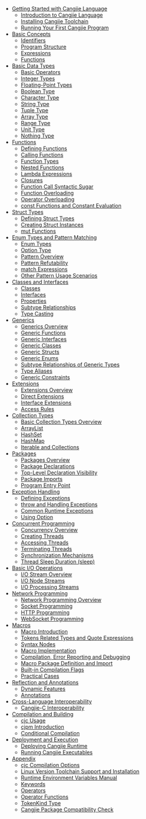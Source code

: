 - [Getting Started with Cangjie Language]()
    - [Introduction to Cangjie Language](source_en/first_understanding/basic.md)
    - [Installing Cangjie Toolchain](source_en/first_understanding/install.md)
    - [Running Your First Cangjie Program](source_en/first_understanding/hello_world.md)
- [Basic Concepts]()
    - [Identifiers](source_en/basic_programming_concepts/identifier.md)
    - [Program Structure](source_en/basic_programming_concepts/program_structure.md)
    - [Expressions](source_en/basic_programming_concepts/expression.md)
    - [Functions](source_en/basic_programming_concepts/function.md)
- [Basic Data Types]()
    - [Basic Operators](source_en/basic_data_type/basic_operators.md)
    - [Integer Types](source_en/basic_data_type/integer.md)
    - [Floating-Point Types](source_en/basic_data_type/float.md)
    - [Boolean Type](source_en/basic_data_type/bool.md)
    - [Character Type](source_en/basic_data_type/characters.md)
    - [String Type](source_en/basic_data_type/strings.md)
    - [Tuple Type](source_en/basic_data_type/tuple.md)
    - [Array Type](source_en/basic_data_type/array.md)
    - [Range Type](source_en/basic_data_type/range.md)
    - [Unit Type](source_en/basic_data_type/unit.md)
    - [Nothing Type](source_en/basic_data_type/nothing.md)
- [Functions]()
    - [Defining Functions](source_en/function/define_functions.md)
    - [Calling Functions](source_en/function/call_functions.md)
    - [Function Types](source_en/function/first_class_citizen.md)
    - [Nested Functions](source_en/function/nested_functions.md)
    - [Lambda Expressions](source_en/function/lambda.md)
    - [Closures](source_en/function/closure.md)
    - [Function Call Syntactic Sugar](source_en/function/function_call_desugar.md)
    - [Function Overloading](source_en/function/function_overloading.md)
    - [Operator Overloading](source_en/function/operator_overloading.md)
    - [const Functions and Constant Evaluation](source_en/function/const_func_and_eval.md)
- [Struct Types]()
    - [Defining Struct Types](source_en/struct/define_struct.md)
    - [Creating Struct Instances](source_en/struct/create_instance.md)
    - [mut Functions](source_en/struct/mut.md)
- [Enum Types and Pattern Matching]()
    - [Enum Types](source_en/enum_and_pattern_match/enum.md)
    - [Option Type](source_en/enum_and_pattern_match/option_type.md)
    - [Pattern Overview](source_en/enum_and_pattern_match/pattern_overview.md)
    - [Pattern Refutability](source_en/enum_and_pattern_match/pattern_refutability.md)
    - [match Expressions](source_en/enum_and_pattern_match/match.md)
    - [Other Pattern Usage Scenarios](source_en/enum_and_pattern_match/other.md)
- [Classes and Interfaces]()
    - [Classes](source_en/class_and_interface/class.md)
    - [Interfaces](source_en/class_and_interface/interface.md)
    - [Properties](source_en/class_and_interface/prop.md)
    - [Subtype Relationships](source_en/class_and_interface/subtype.md)
    - [Type Casting](source_en/class_and_interface/typecast.md)
- [Generics]()
    - [Generics Overview](source_en/generic/generic_overview.md)
    - [Generic Functions](source_en/generic/generic_function.md)
    - [Generic Interfaces](source_en/generic/generic_interface.md)
    - [Generic Classes](source_en/generic/generic_class.md)
    - [Generic Structs](source_en/generic/generic_struct.md)
    - [Generic Enums](source_en/generic/generic_enum.md)
    - [Subtype Relationships of Generic Types](source_en/generic/generic_subtype.md)
    - [Type Aliases](source_en/generic/typealias.md)
    - [Generic Constraints](source_en/generic/generic_constraint.md)
- [Extensions]()
    - [Extensions Overview](source_en/extension/extend_overview.md)
    - [Direct Extensions](source_en/extension/direct_extension.md)
    - [Interface Extensions](source_en/extension/interface_extension.md)
    - [Access Rules](source_en/extension/access_rules.md)
- [Collection Types]()
    - [Basic Collection Types Overview](source_en/collections/collection_overview.md)
    - [ArrayList](source_en/collections/collection_arraylist.md)
    - [HashSet](source_en/collections/collection_hashset.md)
    - [HashMap](source_en/collections/collection_hashmap.md)
    - [Iterable and Collections](source_en/collections/collection_iterable_collections.md)
- [Packages]()
    - [Packages Overview](source_en/package/package_overview.md)
    - [Package Declarations](source_en/package/package_name.md)
    - [Top-Level Declaration Visibility](source_en/package/toplevel_access.md)
    - [Package Imports](source_en/package/import.md)
    - [Program Entry Point](source_en/package/entry.md)
- [Exception Handling]()
    - [Defining Exceptions](source_en/error_handle/exception_overview.md)
    - [throw and Handling Exceptions](source_en/error_handle/handle.md)
    - [Common Runtime Exceptions](source_en/error_handle/common_runtime_exceptions.md)
    - [Using Option](source_en/error_handle/use_option.md)
- [Concurrent Programming]()
    - [Concurrency Overview](source_en/concurrency/concurrency_overview.md)
    - [Creating Threads](source_en/concurrency/create_thread.md)
    - [Accessing Threads](source_en/concurrency/use_thread.md)
    - [Terminating Threads](source_en/concurrency/terminal_thread.md)
    - [Synchronization Mechanisms](source_en/concurrency/sync.md)
    - [Thread Sleep Duration (sleep)](source_en/concurrency/sleep.md)
- [Basic I/O Operations]()
    - [I/O Stream Overview](source_en/Basic_IO/basic_IO_overview.md)
    - [I/O Node Streams](source_en/Basic_IO/basic_IO_source_stream.md)
    - [I/O Processing Streams](source_en/Basic_IO/basic_IO_process_stream.md)
- [Network Programming]()
    - [Network Programming Overview](source_en/Net/net_overview.md)
    - [Socket Programming](source_en/Net/net_socket.md)
    - [HTTP Programming](source_en/Net/net_http.md)
    - [WebSocket Programming](source_en/Net/net_websocket.md)
- [Macros]()
    - [Macro Introduction](source_en/Macro/macro_introduction.md)
    - [Tokens Related Types and Quote Expressions](source_en/Macro/Tokens_types_and_quote_expressions.md)
    - [Syntax Nodes](source_en/Macro/syntax_node.md)
    - [Macro Implementation](source_en/Macro/implementation_of_macros.md)
    - [Compilation, Error Reporting and Debugging](source_en/Macro/compiling_error_reporting_and_debugging.md)
    - [Macro Package Definition and Import](source_en/Macro/defining_and_importing_macro_package.md)
    - [Built-in Compilation Flags](source_en/Macro/builtin_compilation_flags.md)
    - [Practical Cases](source_en/Macro/practical_case.md)
- [Reflection and Annotations]()
    - [Dynamic Features](source_en/reflect_and_annotation/dynamic_feature.md)
    - [Annotations](source_en/reflect_and_annotation/anno.md)
- [Cross-Language Interoperability]()
    - [Cangjie-C Interoperability](source_en/FFI/cangjie-c.md)
- [Compilation and Building]()
    - [cjc Usage](source_en/compile_and_build/cjc_usage.md)
    - [cjpm Introduction](source_en/compile_and_build/cjpm_usage.md)
    - [Conditional Compilation](source_en/compile_and_build/conditional_compilation.md)
- [Deployment and Execution]()
    - [Deploying Cangjie Runtime](source_en/deploy_and_run/runtime_deploy.md)
    - [Running Cangjie Executables](source_en/deploy_and_run/run.md)
- [Appendix]()
    - [cjc Compilation Options](source_en/Appendix/compile_options.md)
    - [Linux Version Toolchain Support and Installation](source_en/Appendix/linux_toolchain_install.md)
    - [Runtime Environment Variables Manual](source_en/Appendix/runtime_env.md)
    - [Keywords](source_en/Appendix/keyword.md)
    - [Operators](source_en/Appendix/operator.md)
    - [Operator Functions](source_en/Appendix/operator_function.md)
    - [TokenKind Type](source_en/Appendix/tokenkind_type.md)
    - [Cangjie Package Compatibility Check](source_en/Appendix/cangjie_package_compatibility.md)